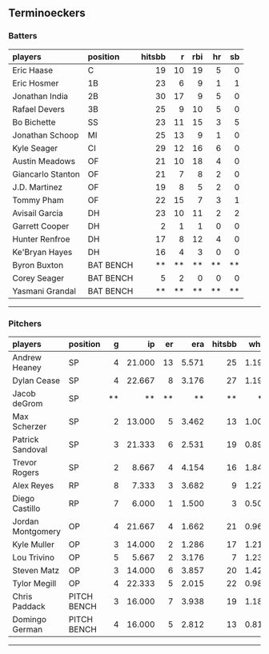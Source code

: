 ## Terminoeckers

### Batters

 
|players           |position  | hitsbb|  r| rbi| hr| sb| 
|:-----------------|:---------|------:|--:|---:|--:|--:| 
|Eric Haase        |C         |     19| 10|  19|  5|  0| 
|Eric Hosmer       |1B        |     23|  6|   9|  1|  1| 
|Jonathan India    |2B        |     30| 17|   9|  5|  0| 
|Rafael Devers     |3B        |     25|  9|  10|  5|  0| 
|Bo Bichette       |SS        |     23| 11|  15|  3|  5| 
|Jonathan Schoop   |MI        |     25| 13|   9|  1|  0| 
|Kyle Seager       |CI        |     29| 12|  16|  6|  0| 
|Austin Meadows    |OF        |     21| 10|  18|  4|  0| 
|Giancarlo Stanton |OF        |     21|  7|   8|  2|  0| 
|J.D. Martinez     |OF        |     19|  8|   5|  2|  0| 
|Tommy Pham        |OF        |     22| 15|   7|  3|  1| 
|Avisail Garcia    |DH        |     23| 10|  11|  2|  2| 
|Garrett Cooper    |DH        |      2|  1|   1|  0|  0| 
|Hunter Renfroe    |DH        |     17|  8|  12|  4|  0| 
|Ke'Bryan Hayes    |DH        |     16|  4|   3|  0|  0| 
|Byron Buxton      |BAT BENCH |     **| **|  **| **| **| 
|Corey Seager      |BAT BENCH |      5|  2|   0|  0|  0| 
|Yasmani Grandal   |BAT BENCH |     **| **|  **| **| **| 


* * *

### Pitchers

 
|players           |position    |  g|     ip| er|   era| hitsbb|  whip| so|  w| sv| 
|:-----------------|:-----------|--:|------:|--:|-----:|------:|-----:|--:|--:|--:| 
|Andrew Heaney     |SP          |  4| 21.000| 13| 5.571|     25| 1.190| 23|  1|  0| 
|Dylan Cease       |SP          |  4| 22.667|  8| 3.176|     27| 1.191| 32|  1|  0| 
|Jacob deGrom      |SP          | **|     **| **|    **|     **|    **| **| **| **| 
|Max Scherzer      |SP          |  2| 13.000|  5| 3.462|     13| 1.000| 13|  1|  0| 
|Patrick Sandoval  |SP          |  3| 21.333|  6| 2.531|     19| 0.891| 28|  1|  0| 
|Trevor Rogers     |SP          |  2|  8.667|  4| 4.154|     16| 1.846|  7|  0|  0| 
|Alex Reyes        |RP          |  8|  7.333|  3| 3.682|      9| 1.227|  5|  0|  4| 
|Diego Castillo    |RP          |  7|  6.000|  1| 1.500|      3| 0.500|  7|  0|  2| 
|Jordan Montgomery |OP          |  4| 21.667|  4| 1.662|     21| 0.969| 20|  1|  0| 
|Kyle Muller       |OP          |  3| 14.000|  2| 1.286|     17| 1.214| 13|  1|  0| 
|Lou Trivino       |OP          |  5|  5.667|  2| 3.176|      7| 1.235|  4|  0|  3| 
|Steven Matz       |OP          |  3| 14.000|  6| 3.857|     20| 1.429|  9|  1|  0| 
|Tylor Megill      |OP          |  4| 22.333|  5| 2.015|     22| 0.985| 17|  1|  0| 
|Chris Paddack     |PITCH BENCH |  3| 16.000|  7| 3.938|     19| 1.188|  9|  3|  0| 
|Domingo German    |PITCH BENCH |  4| 16.000|  5| 2.812|     13| 0.812| 20|  0|  0| 


* * *


